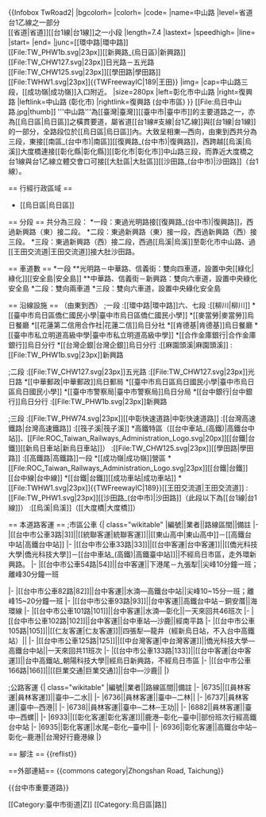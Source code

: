 {{Infobox TwRoad2|
|bgcolorh=
|colorh=
|code=
|name=中山路
|level=省道台1乙線之一部分<br>[[省道|省道]][[台1線|台1線]]之一小段
|length=7.4
|lastext=
|speedhigh=
|line=
|start=
|end=
|junc=[[環中路|環中路]]<br>[[File:TW_PHW1b.svg|23px]][[新興路_(烏日區)|新興路]]<br>[[File:TW_CHW127.svg|23px]]日光路－五光路<br>[[File:TW_CHW125.svg|23px]][[學田路|學田路]]<br>[[File:TWHW1.svg|23px]]{{TWFreewayIC|189|王田}}
|img=<!-- 檔案不存在 3rdQ Section Zhong Shan Road, Wuri District 20111008.jpg -->
|cap=中山路三段，[[成功嶺|成功嶺]]入口附近。
|size=280px
|left=彰化市中山路
|right=復興路
|leftlink=中山路 (彰化市)
|rightlink=復興路 (台中市區)
}}
[[File:烏日中山路.jpg|thumb]]
'''中山路'''為[[臺灣|臺灣]][[臺中市|臺中市]]的主要道路之一，亦為[[烏日區|烏日區]]之橫貫要道，屬省道[[台1線#支線|台1乙線]]與[[台1線|台1線]]的一部分，全路段位於[[烏日區|烏日區]]內。大致呈相東—西向，由東到西共分為三段，東接[[南區_(台中市)|南區]][[復興路_(台中市)|復興路]]，西跨越[[烏溪|烏溪]]大度橋連接[[彰化縣|彰化縣]][[彰化市|彰化市]]中山路三段，而靠近大度橋之台1線與台1乙線立體交會口可接[[大肚區|大肚區]][[沙田路_(台中市)|沙田路]]（台1線）。

== 行經行政區域 ==
* [[烏日區|烏日區]]

== 分段 ==
共分為三段：
*一段：東過光明路接[[復興路_(台中市)|復興路]]，西過新興路（東）接二段。
*二段：東過新興路（東）接一段，西過新興路（西）接三段。 
*三段：東過新興路（西）接二段，西過[[烏溪|烏溪]]至彰化市中山路、過[[王田交流道|王田交流道]]接大肚沙田路。

== 車道數 ==
*一段
**光明路－中華路、信義街：雙向四車道，設置中央[[綠化|綠化]][[安全島|安全島]]
**中華路、信義街－新興路：雙向六車道，設置中央綠化安全島
*二段：雙向兩車道
*三段：雙向六車道，設置中央綠化安全島

== 沿線設施 ==
（由東到西）
;一段
:[[環中路|環中路]]六、七段
:[[柳川|柳川]]
*[[臺中市烏日區僑仁國民小學|臺中市烏日區僑仁國民小學]]
*[[麥當勞|麥當勞]]烏日餐廳
*[[花蓮第二信用合作社|花蓮二信]]烏日分社
*[[肯德基|肯德基]]烏日餐廳
*[[臺中市私立明道高級中學|臺中市私立明道高級中學]]
*[[合作金庫銀行|合作金庫銀行]]烏日分行
*[[台灣企銀|台灣企銀]]烏日分行
:[[麻園頭溪|麻園頭溪]]
:[[File:TW_PHW1b.svg|23px]]新興路

;二段
:[[File:TW_CHW127.svg|23px]]五光路
:[[File:TW_CHW127.svg|23px]]光日路
*[[中華郵政|中華郵政]]烏日郵局
*[[臺中市烏日區烏日國民小學|臺中市烏日區烏日國民小學]]
*[[臺中市警察局|臺中市警察局]]烏日分局
*[[台中銀行|台中銀行]]烏日分行
:[[File:TW_PHW1b.svg|23px]]新興路

;三段
:[[File:TW_PHW74.svg|23px]][[中彰快速道路|中彰快速道路]]
:[[台灣高速鐵路|台灣高速鐵路]]
:[[筏子溪|筏子溪]]
*高鐵特區（<!-- 注释出：[[File:THSR_no_text.svg|20px]] -->[[台中車站_(高鐵)|高鐵台中站]]、[[File:ROC_Taiwan_Railways_Administration_Logo.svg|20px]][[台鐵|台鐵]][[新烏日車站|新烏日車站]]）
:[[File:TW_CHW125.svg|23px]][[學田路|學田路]]
:[[高鐵路|高鐵路]]一段
*[[成功嶺|成功嶺]]營區
*[[File:ROC_Taiwan_Railways_Administration_Logo.svg|23px]][[台鐵|台鐵]][[台中線|台中線]]
*[[台鐵|台鐵]][[成功車站|成功車站]]
*[[File:TWHW1.svg|23px]]{{TWFreewayIC|189}}[[王田交流道|王田交流道]]
:[[File:TW_PHW1.svg|23px]][[沙田路_(台中市)|沙田路]]（此段以下為[[台1線|台1線]]）
:[[烏溪|烏溪]]（[[大度橋|大度橋]]）

== 本道路客運 ==
;市區公車
{| class="wikitable"
|編號||業者||路線區間||備註
|-
|[[台中市公車3路|3]]||[[統聯客運|統聯客運]]||[[東山高中|東山高中]]－[[高鐵台中站|高鐵台中站]]
|-
|[[台中市公車33路|33]]||[[台中客運|台中客運]]||[[僑光科技大學|僑光科技大學]]－[[台中車站_(高鐵)|高鐵臺中站]]||不經烏日市區，走外環新興路。
|-
|[[台中市公車54路|54]]||台中客運||下港尾－九張犁||尖峰10分鐘一班；離峰30分鐘一班

|-
|[[台中市公車82路|82]]||台中客運||水湳—高鐵台中站||尖峰10~15分一班；離峰15~20分鐘一班
|-
|[[台中市公車93路|93]]||台中客運||高鐵台中站－銅安厝||海環線
|-
|[[台中市公車101路|101]]||台中客運||水湳—彰化||一天來回共46班次
|-
|[[台中市公車102路|102]]||台中客運||台中車站—沙鹿||經南平路
|-
|[[台中市公車105路|105]]||[[仁友客運|仁友客運]]||四張犁—龍井（經新烏日站，不入台中高鐵站）||
|-
|[[台中市公車125路|125]]||[[中台灣客運|中台灣客運]]||僑光科技大學—高鐵台中站||一天來回共11班次
|-
|[[台中市公車133路|133]]||[[台中客運|台中客運]]||台中高鐵站_朝陽科技大學||經烏日新興路，不經烏日市區
|-
|[[台中市公車166路|166]]||[[巨業交通|巨業交通]]||台中—沙鹿||
|}

;公路客運
{| class="wikitable"
|編號||業者||路線區間||備註
|-
|6735||[[員林客運|員林客運]]||臺中─二水||
|-
|6736||員林客運||臺中─二林||
|-
|6737||員林客運||臺中─西港||
|-
|6738||員林客運||臺中─二林─王功||
|-
|6882||員林客運||臺中─西螺||
|-
|6933||[[彰化客運|彰化客運]]||鹿港─彰化─臺中||部份班次行經高鐵台中站
|-
|6935||彰化客運||水尾─彰化─臺中||
|-
|6936||彰化客運||高鐵台中站─彰化─鹿港||台灣好行鹿港線
|}

== 腳注 ==
{{reflist}}

==外部連結==
{{commons category|Zhongshan Road, Taichung}}

{{台中市重要道路}}

[[Category:臺中市街道|Z]]
[[Category:烏日區|路]]